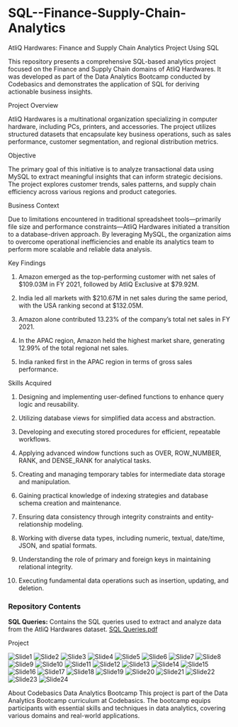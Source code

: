 # SQL--Finance-Supply-Chain-Analytics

AtliQ Hardwares: Finance and Supply Chain Analytics Project Using SQL

This repository presents a comprehensive SQL-based analytics project focused on the Finance and Supply Chain domains of AtliQ Hardwares. It was developed as part of the Data Analytics Bootcamp conducted by Codebasics and demonstrates the application of SQL for deriving actionable business insights.

Project Overview

AtliQ Hardwares is a multinational organization specializing in computer hardware, including PCs, printers, and accessories. The project utilizes structured datasets that encapsulate key business operations, such as sales performance, customer segmentation, and regional distribution metrics.

Objective

The primary goal of this initiative is to analyze transactional data using MySQL to extract meaningful insights that can inform strategic decisions. The project explores customer trends, sales patterns, and supply chain efficiency across various regions and product categories.

Business Context

Due to limitations encountered in traditional spreadsheet tools—primarily file size and performance constraints—AtliQ Hardwares initiated a transition to a database-driven approach. By leveraging MySQL, the organization aims to overcome operational inefficiencies and enable its analytics team to perform more scalable and reliable data analysis.

Key Findings

1. Amazon emerged as the top-performing customer with net sales of $109.03M in FY 2021, followed by AtliQ Exclusive at $79.92M.


2. India led all markets with $210.67M in net sales during the same period, with the USA ranking second at $132.05M.


3. Amazon alone contributed 13.23% of the company’s total net sales in FY 2021.


4. In the APAC region, Amazon held the highest market share, generating 12.99% of the total regional net sales.


5. India ranked first in the APAC region in terms of gross sales performance.


Skills Acquired

1. Designing and implementing user-defined functions to enhance query logic and reusability.


2. Utilizing database views for simplified data access and abstraction.


3. Developing and executing stored procedures for efficient, repeatable workflows.


4. Applying advanced window functions such as OVER, ROW_NUMBER, RANK, and DENSE_RANK for analytical tasks.


5. Creating and managing temporary tables for intermediate data storage and manipulation.


6. Gaining practical knowledge of indexing strategies and database schema creation and maintenance.


7. Ensuring data consistency through integrity constraints and entity-relationship modeling.


8. Working with diverse data types, including numeric, textual, date/time, JSON, and spatial formats.


9. Understanding the role of primary and foreign keys in maintaining relational integrity.


10. Executing fundamental data operations such as insertion, updating, and deletion.

### Repository Contents

 **SQL Queries:** Contains the SQL queries used to extract and analyze data from the AtliQ Hardwares dataset. [SQL Queries.pdf](https://github.com/prashantshukla124/SQL--Finance-Supply-Chain-Analytics/blob/main/SQL.Queries.pdf)

Project

![Slide1](https://github.com/user-attachments/assets/9bd19391-d22f-471f-8922-4eab17d80a1f)
![Slide2](https://github.com/user-attachments/assets/aed18397-03b7-4a72-bbe0-da78fa5a138e)
![Slide3](https://github.com/user-attachments/assets/7c3a70b4-8834-4e7e-95a2-2bc423b3a661)
![Slide4](https://github.com/user-attachments/assets/5d970b45-1ff8-47d8-b774-801eea3ec257)
![Slide5](https://github.com/user-attachments/assets/1c23d936-5e6c-4b23-b571-ac69584f529e)
![Slide6](https://github.com/user-attachments/assets/4af69bd1-58c0-4de8-b23f-8aa8b89e86c7)
![Slide7](https://github.com/user-attachments/assets/9a4d40a6-4d3f-46d9-bec3-e9adec8200f8)
![Slide8](https://github.com/user-attachments/assets/96b0e6bc-363a-4a9e-bbc6-9c48111ce311)
![Slide9](https://github.com/user-attachments/assets/87a0b23a-9c5b-4a62-808c-b04bd6b13393)
![Slide10](https://github.com/user-attachments/assets/bdd82363-5262-4317-8b17-6c9b68c9d0c6)
![Slide11](https://github.com/user-attachments/assets/2a35339f-d826-4d9f-bf69-9529a533a310)
![Slide12](https://github.com/user-attachments/assets/50c202cc-84e7-45bf-bb02-ad326d0149c7)
![Slide13](https://github.com/user-attachments/assets/4783f130-1982-4935-be32-983c06313904)
![Slide14](https://github.com/user-attachments/assets/d3a1e693-06be-43c8-b9dc-23681d6987ed)
![Slide15](https://github.com/user-attachments/assets/84609280-eb07-4e69-8eac-8e1298f3aa8c)
![Slide16](https://github.com/user-attachments/assets/d505bf1f-d30d-4388-a7c4-42a3cec8b062)
![Slide17](https://github.com/user-attachments/assets/2e2067af-fa51-4cbf-b8fe-cec78a1bfefa)
![Slide18](https://github.com/user-attachments/assets/a4e6f24e-b407-40b9-8d12-b9d0f877028d)
![Slide19](https://github.com/user-attachments/assets/19eb984a-c1fa-4c1a-8335-9ace771aade3)
![Slide20](https://github.com/user-attachments/assets/1cb4e54b-c06c-4f60-b81e-a65c9aa06bd9)
![Slide21](https://github.com/user-attachments/assets/a4491483-0a69-4b08-aaef-9d14e7f3987c)
![Slide22](https://github.com/user-attachments/assets/54064779-5d08-4912-a64e-ad62a80e57e4)
![Slide23](https://github.com/user-attachments/assets/ae7b6591-ced0-4712-b794-67dea0055251)
![Slide24](https://github.com/user-attachments/assets/bb5b31c8-b6e3-4001-941d-2024c898bc7e)


About Codebasics Data Analytics Bootcamp
This project is part of the Data Analytics Bootcamp curriculum at Codebasics. The bootcamp equips participants with essential skills and techniques in data analytics, covering various domains and real-world applications.
